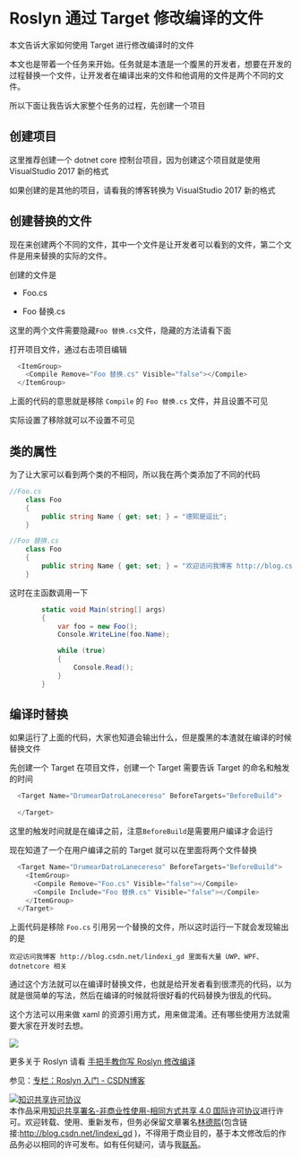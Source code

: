 # Roslyn 通过 Target 修改编译的文件

本文告诉大家如何使用 Target 进行修改编译时的文件

<!--more-->
<!-- CreateTime:2020/3/5 9:26:16 -->

<!-- cdsn -->
<!-- 标签：Roslyn,MSBuild,编译器 -->

本文也是带着一个任务来开始。任务就是本渣是一个腹黑的开发者，想要在开发的过程替换一个文件，让开发者在编译出来的文件和他调用的文件是两个不同的文件。

所以下面让我告诉大家整个任务的过程，先创建一个项目

## 创建项目

这里推荐创建一个 dotnet core 控制台项目，因为创建这个项目就是使用 VisualStudio 2017 新的格式

如果创建的是其他的项目，请看我的博客转换为 VisualStudio 2017 新的格式


## 创建替换的文件

现在来创建两个不同的文件，其中一个文件是让开发者可以看到的文件，第二个文件是用来替换的实际的文件。

创建的文件是

 - Foo.cs

 - Foo 替换.cs

这里的两个文件需要隐藏`Foo 替换.cs`文件，隐藏的方法请看下面

打开项目文件，通过右击项目编辑

```csharp
  <ItemGroup>
    <Compile Remove="Foo 替换.cs" Visible="false"></Compile>
  </ItemGroup>
```

上面的代码的意思就是移除 `Compile` 的 `Foo 替换.cs` 文件，并且设置不可见

实际设置了移除就可以不设置不可见

## 类的属性

为了让大家可以看到两个类的不相同，所以我在两个类添加了不同的代码

```csharp
//Foo.cs
    class Foo
    {
        public string Name { get; set; } = "德熙是逗比";
    }
```

```csharp
//Foo 替换.cs
    class Foo
    {
        public string Name { get; set; } = "欢迎访问我博客 http://blog.csdn.net/lindexi_gd 里面有大量 UWP、WPF、dotnetcore 相关";
    }
```

这时在主函数调用一下

```csharp
        static void Main(string[] args)
        {
            var foo = new Foo();
            Console.WriteLine(foo.Name);

            while (true)
            {
                Console.Read();
            }
        }
```

## 编译时替换

如果运行了上面的代码，大家也知道会输出什么，但是腹黑的本渣就在编译的时候替换文件

先创建一个 Target 在项目文件，创建一个 Target 需要告诉 Target 的命名和触发的时间

```csharp
  <Target Name="DrumearDatroLanecereso" BeforeTargets="BeforeBuild">
   
  </Target>
```

这里的触发时间就是在编译之前，注意`BeforeBuild`是需要用户编译才会运行

现在知道了一个在用户编译之前的 Target 就可以在里面将两个文件替换

```csharp
  <Target Name="DrumearDatroLanecereso" BeforeTargets="BeforeBuild">
    <ItemGroup>
      <Compile Remove="Foo.cs" Visible="false"></Compile>
      <Compile Include="Foo 替换.cs" Visible="false"></Compile>
    </ItemGroup>
  </Target>
```

上面代码是移除 `Foo.cs` 引用另一个替换的文件，所以这时运行一下就会发现输出的是

```
欢迎访问我博客 http://blog.csdn.net/lindexi_gd 里面有大量 UWP、WPF、dotnetcore 相关
```

通过这个方法就可以在编译时替换文件，也就是给开发者看到很漂亮的代码，以为就是很简单的写法，然后在编译的时候就将很好看的代码替换为很乱的代码。

这个方法可以用来做 xaml 的资源引用方式，用来做混淆。还有哪些使用方法就需要大家在开发时去想。

<!-- TIM图片20180824091722.jpg -->
![](https://i.loli.net/2018/08/24/5b7f5cd130375.jpg)

更多关于 Roslyn 请看 [手把手教你写 Roslyn 修改编译](https://lindexi.oschina.io/lindexi/post/roslyn.html ) 

参见：[专栏：Roslyn 入门 - CSDN博客](https://blog.csdn.net/column/details/23159.html )

<a rel="license" href="http://creativecommons.org/licenses/by-nc-sa/4.0/"><img alt="知识共享许可协议" style="border-width:0" src="https://licensebuttons.net/l/by-nc-sa/4.0/88x31.png" /></a><br />本作品采用<a rel="license" href="http://creativecommons.org/licenses/by-nc-sa/4.0/">知识共享署名-非商业性使用-相同方式共享 4.0 国际许可协议</a>进行许可。欢迎转载、使用、重新发布，但务必保留文章署名[林德熙](http://blog.csdn.net/lindexi_gd)(包含链接:http://blog.csdn.net/lindexi_gd )，不得用于商业目的，基于本文修改后的作品务必以相同的许可发布。如有任何疑问，请与我[联系](mailto:lindexi_gd@163.com)。  
